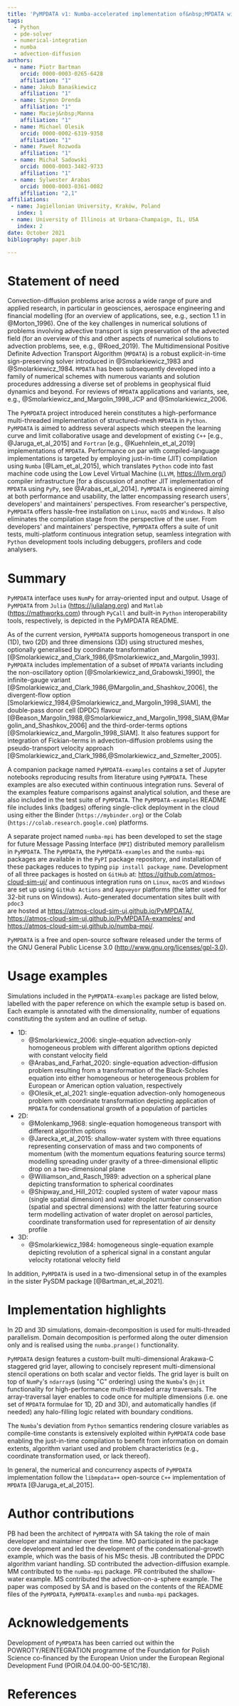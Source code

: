 ```yaml
---
title: 'PyMPDATA v1: Numba-accelerated implementation of&nbsp;MPDATA with examples in Python, Julia and Matlab'
tags:
  - Python
  - pde-solver 
  - numerical-integration 
  - numba 
  - advection-diffusion
authors:
  - name: Piotr Bartman
    orcid: 0000-0003-0265-6428
    affiliation: "1"
  - name: Jakub Banaśkiewicz
    affiliation: "1"
  - name: Szymon Drenda
    affiliation: "1"
  - name: Maciej&nbsp;Manna
    affiliation: "1"
  - name: Michael Olesik
    orcid: 0000-0002-6319-9358
    affiliation: "1"
  - name: Paweł Rozwoda
    affiliation: "1"
  - name: Michał Sadowski
    orcid: 0000-0003-3482-9733
    affiliation: "1"
  - name: Sylwester Arabas
    orcid: 0000-0003-0361-0082
    affiliation: "2,1"
affiliations:
 - name: Jagiellonian University, Kraków, Poland 
   index: 1
 - name: University of Illinois at Urbana-Champaign, IL, USA
   index: 2
date: October 2021
bibliography: paper.bib

---
```


# Statement of need 

Convection-diffusion problems arise across a wide range of pure and applied research,
  in particular in geosciences, aerospace engineering and financial modelling
  (for an overview of applications, see, e.g., section 1.1 in @Morton_1996).
One of the key challenges in numerical solutions of problems involving advective transport is
  sign preservation of the advected field (for an overview of this and other
  aspects of numerical solutions to advection problems, see, e.g., @Roed_2019).
The Multidimensional Positive Definite Advection Transport Algorithm (``MPDATA``) is a robust 
  explicit-in-time sign-preserving solver introduced in @Smolarkiewicz_1983 and @Smolarkiewicz_1984.
``MPDATA`` has been subsequently developed into a family of numerical schemes with numerous variants 
  and solution procedures addressing a diverse set of problems in geophysical fluid dynamics and beyond.
For reviews of ``MPDATA`` applications and variants, see, e.g., @Smolarkiewicz_and_Margolin_1998_JCP and 
  @Smolarkiewicz_2006.
  
The ``PyMPDATA`` project introduced herein constitutes a high-performance multi-threaded implementation of
  structured-mesh ``MPDATA`` in ``Python``.
``PyMPDATA`` is aimed to address several aspects which steepen the learning curve and limit collaborative 
  usage and development of existing ``C++`` [e.g., @Jaruga_et_al_2015] 
  and ``Fortran`` [e.g., @Kuehnlein_et_al_2019] implementations of ``MPDATA``.
Performance on par with compiled-language implementations is targeted by employing just-in-time (JIT) compilation
  using ``Numba`` [@Lam_et_al_2015], which translates ``Python`` code into fast machine code using the Low Level Virtual Machine (``LLVM``, https://llvm.org/)
  compiler infrastructure [for a discussion of another JIT implementation of ``MPDATA`` using ``PyPy``, see @Arabas_et_al_2014].
``PyMPDATA`` is engineered aiming at both performance and usability, the latter encompassing 
  research users', developers' and maintainers' perspectives.
From researcher's perspective, ``PyMPDATA`` offers hassle-free installation on 
  ``Linux``, ``macOS`` and ``Windows``.
It also eliminates the compilation stage from the perspective of the user.
From developers' and maintainers' perspective, ``PyMPDATA`` offers a suite of unit tests, multi-platform 
  continuous integration setup, seamless integration with ``Python`` development tools including debuggers, profilers
  and code analysers.

# Summary

``PyMPDATA`` interface uses ``NumPy`` for array-oriented input and output. 
Usage of ``PyMPDATA`` from ``Julia`` (https://julialang.org) and ``Matlab`` (https://mathworks.com) 
  through ``PyCall`` and built-in ``Python`` interoperability tools, respectively,
  is depicted in the PyMPDATA README.

As of the current version, ``PyMPDATA`` supports homogeneous transport in one (1D), two (2D) and three dimensions (3D) 
  using structured meshes, optionally generalised by coordinate transformation 
  [@Smolarkiewicz_and_Clark_1986,@Smolarkiewicz_and_Margolin_1993]. 
``PyMPDATA`` includes implementation of a subset of ``MPDATA`` variants including 
  the non-oscillatory option [@Smolarkiewicz_and_Grabowski_1990], 
  the infinite-gauge variant [@Smolarkiewicz_and_Clark_1986,@Margolin_and_Shashkov_2006], 
  the divergent-flow option [Smolarkiewicz_1984,@Smolarkiewicz_and_Margolin_1998_SIAM],
  the double-pass donor cell (DPDC) flavour [@Beason_Margolin_1988,@Smolarkiewicz_and_Margolin_1998_SIAM,@Margolin_and_Shashkov_2006] and 
  the third-order-terms options [@Smolarkiewicz_and_Margolin_1998_SIAM]. 
It also features support for integration of Fickian-terms in advection-diffusion problems using 
  the pseudo-transport velocity approach [@Smolarkiewicz_and_Clark_1986,@Smolarkiewicz_and_Szmelter_2005]. 

A companion package named ``PyMPDATA-examples`` contains a set of Jupyter notebooks reproducing
  results from literature using ``PyMPDATA``.
These examples are also executed within continuous integration runs.
Several of the examples feature comparisons against analytical solution, and these are
  also included in the test suite of ``PyMPDATA``.
The ``PyMPDATA-examples`` README file includes links (badges) offering single-click deployment 
  in the cloud using either the Binder (``https://mybinder.org``) or the Colab (``https://colab.research.google.com``) platforms.

A separate project named ``numba-mpi`` has been developed to set the stage for future Message Passing Interface (``MPI``)
  distributed memory parallelism in ``PyMPDATA``.
The ``PyMPDATA``, the ``PyMPDATA-examples`` and the ``numba-mpi`` packages are available in the 
  ``PyPI`` package repository, and installation of these packages reduces to
  typing ``pip install package_name``.
Development of all three packages is hosted on ``GitHub`` at: https://github.com/atmos-cloud-sim-uj/
  and continuous integration runs on ``Linux``, ``macOS`` and ``Windows`` are set up using
  ``GitHub Actions`` and ``Appveyor`` platforms (the latter used for 32-bit runs on Windows).
Auto-generated documentation sites built with ``pdoc3``  
are hosted at
  https://atmos-cloud-sim-uj.github.io/PyMPDATA/, 
  https://atmos-cloud-sim-uj.github.io/PyMPDATA-examples/ and 
  https://atmos-cloud-sim-uj.github.io/numba-mpi/.
 
``PyMPDATA`` is a free and open-source software released under the terms of the GNU General Public License 3.0 (http://www.gnu.org/licenses/gpl-3.0). 
 
# Usage examples

Simulations included in the ``PyMPDATA-examples`` package 
  are listed below, labelled with the paper reference on which the example setup is based on.
Each example is annotated with the dimensionality, 
  number of equations constituting the system and an outline of setup.
  
   - 1D:
      - @Smolarkiewicz_2006: single-equation advection-only homogeneous problem with different algorithm options depicted with constant velocity field
      - @Arabas_and_Farhat_2020: single-equation advection-diffusion problem resulting from a transformation of the Black-Scholes equation into either homogeneous  or heterogeneous problem for European or American option valuation, respectively
      - @Olesik_et_al_2021: single-equation advection-only homogeneous problem with coordinate transformation depicting application of ``MPDATA`` for condensational growth of a population of particles
   - 2D:
     - @Molenkamp_1968: single-equation homogeneous transport with different algorithm options
     - @Jarecka_et_al_2015: shallow-water system with three equations representing conservation of mass and two components of momentum (with the momentum equations featuring source terms) modelling spreading under gravity of a three-dimensional elliptic drop on a two-dimensional plane
     - @Williamson_and_Rasch_1989: advection on a spherical plane depicting transformation to spherical coordinates
     - @Shipway_and_Hill_2012: coupled system of water vapour mass (single spatial dimension) and water droplet number conservation (spatial and spectral dimensions) with the latter featuring source term modelling activation of water droplet on aerosol particles, coordinate transformation used for representation of air density profile
   - 3D:
     - @Smolarkiewicz_1984: homogeneous single-equation example depicting revolution of a spherical signal in a constant angular velocity rotational velocity field 

In addition, ``PyMPDATA`` is used in a two-dimensional setup in of the examples in the sister PySDM package [@Bartman_et_al_2021].

# Implementation highlights

In 2D and 3D simulations, domain-decomposition is used for multi-threaded parallelism. 
Domain decomposition is performed along the outer dimension only and is realised using
  the ``numba.prange()`` functionality.

``PyMPDATA`` design features a custom-built multi-dimensional Arakawa-C staggered grid layer, allowing to concisely 
  represent multi-dimensional stencil operations on both scalar and vector fields. 
The grid layer is built on top of ``NumPy``'s ``ndarray``s (using "C" ordering) using the ``Numba``'s ``@njit`` 
  functionality for high-performance multi-threaded array traversals. 
The array-traversal layer enables to code once for multiple dimensions (i.e. one set of ``MPDATA`` formulae for 1D, 2D and 3D), 
  and automatically handles (if needed) any halo-filling logic related with boundary conditions. 

The ``Numba``'s deviation from ``Python`` semantics rendering closure variables as compile-time constants 
  is extensively exploited within ``PyMPDATA`` code base enabling the just-in-time compilation to benefit
  from information on domain extents, algorithm variant used and problem characteristics (e.g., coordinate 
  transformation used, or lack thereof). 

In general, the numerical and concurrency aspects of ``PyMPDATA`` implementation follow the ``libmpdata++`` 
  open-source ``C++`` implementation of ``MPDATA`` [@Jaruga_et_al_2015].

# Author contributions

PB had been the architect of ``PyMPDATA`` with SA taking the role of main developer and maintainer over the time.
MO participated in the package core development and led the development of the condensational-growth example, which was the basis of his MSc thesis.
JB contributed the DPDC algorithm variant handling.
SD contributed the advection-diffusion example.
MM contributed to the ``numba-mpi`` package.
PR contributed the shallow-water example.
MS contributed the advection-on-a-sphere example.
The paper was composed by SA and is based on the contents of the README files of the ``PyMPDATA``, ``PyMPDATA-examples`` and ``numba-mpi`` packages.

# Acknowledgements

Development of ``PyMPDATA`` has been carried out within the POWROTY/REINTEGRATION programme of the Foundation for Polish Science co-financed by the European Union under the European Regional Development Fund (POIR.04.04.00-00-5E1C/18).

# References
